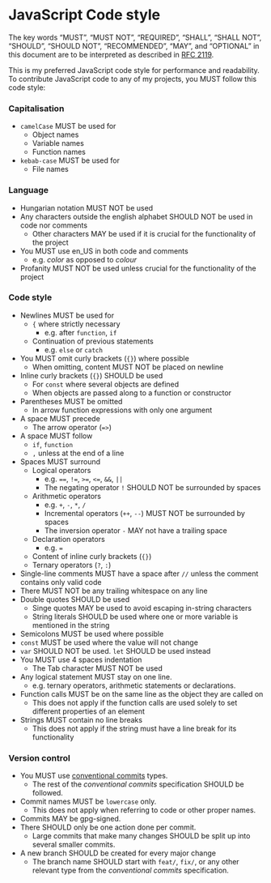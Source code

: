 # JavaScript Code style

The key words “MUST”, “MUST NOT”, “REQUIRED”, “SHALL”, “SHALL NOT”, “SHOULD”, “SHOULD NOT”, “RECOMMENDED”, “MAY”, and
“OPTIONAL” in this document are to be interpreted as described in [RFC 2119](https://www.ietf.org/rfc/rfc2119.txt).

This is my preferred JavaScript code style for performance and readability. To contribute JavaScript code to any of my
projects, you MUST follow this code style:

### Capitalisation

- `camelCase` MUST be used for
  - Object names
  - Variable names
  - Function names
- `kebab-case` MUST be used for
  - File names

### Language

- Hungarian notation MUST NOT be used
- Any characters outside the english alphabet SHOULD NOT be used in code nor comments
  - Other characters MAY be used if it is crucial for the functionality of the project
- You MUST use en_US in both code and comments
  - e.g. *color* as opposed to *colour*
- Profanity MUST NOT be used unless crucial for the functionality of the project

### Code style

- Newlines MUST be used for
  - `{` where strictly necessary
    - e.g. after `function`, `if`
  - Continuation of previous statements
    - e.g. `else` or `catch`
- You MUST omit curly brackets (`{}`) where possible
  - When omitting, content MUST NOT be placed on newline
- Inline curly brackets (`{}`) SHOULD be used
  - For `const` where several objects are defined
  - When objects are passed along to a function or constructor
- Parentheses MUST be omitted
  - In arrow function expressions with only one argument
- A space MUST precede
  - The arrow operator (`=>`)
- A space MUST follow
  - `if`, `function`
  - `,` unless at the end of a line
- Spaces MUST surround
  - Logical operators
    - e.g. `==`, `!=`, `>=`, `<=`, `&&`, `||`
    - The negating operator `!` SHOULD NOT be surrounded by spaces
  - Arithmetic operators
    - e.g. `+`, `-`, `*`, `/`
    - Incremental operators (`++`, `--`) MUST NOT be surrounded by spaces
    - The inversion operator `-` MAY not have a trailing space
  - Declaration operators
    - e.g. `=`
  - Content of inline curly brackets (`{}`)
  - Ternary operators (`?`, `:`)
- Single-line comments MUST have a space after `//` unless the comment contains only valid code
- There MUST NOT be any trailing whitespace on any line
- Double quotes SHOULD be used
  - Singe quotes MAY be used to avoid escaping in-string characters
  - String literals SHOULD be used where one or more variable is mentioned in the string
- Semicolons MUST be used where possible
- `const` MUST be used where the value will not change
- `var` SHOULD NOT be used. `let` SHOULD be used instead
- You MUST use 4 spaces indentation
  - The Tab character MUST NOT be used
- Any logical statement MUST stay on one line.
  - e.g. ternary operators, arithmetic statements or declarations.
- Function calls MUST be on the same line as the object they are called on
  - This does not apply if the function calls are used solely to set different properties of an element
- Strings MUST contain no line breaks
  - This does not apply if the string must have a line break for its functionality

### Version control

- You MUST use [conventional commits](https://www.conventionalcommits.org/) types.
  - The rest of the *conventional commits* specification SHOULD be followed.
- Commit names MUST be `lowercase` only.
  - This does not apply when referring to code or other proper names.
- Commits MAY be gpg-signed.
- There SHOULD only be one action done per commit.
  - Large commits that make many changes SHOULD be split up into several smaller commits.
- A new branch SHOULD be created for every major change
  - The branch name SHOULD start with `feat/`, `fix/`, or any other relevant type from the *conventional commits*
specification.
